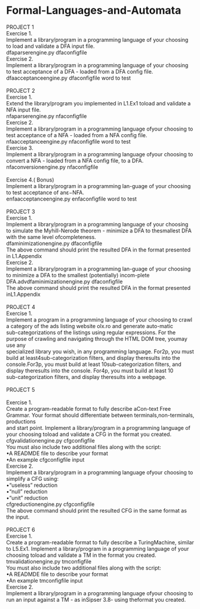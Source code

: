# Formal-Languages-and-Automata

PROJECT 1 <br />
Exercise 1. <br />
Implement a library/program in a programming language of your choosing to load and validate a DFA input file. <br />
dfaparserengine.py dfaconfigfile <br />
Exercise 2. <br />
Implement a library/program in a programming language of your choosing to test acceptance of a DFA - loaded from a DFA config file. <br />
dfaacceptanceengine.py dfaconfigfile word to test <br />
<br />
    PROJECT 2 <br />
Exercise  1. <br />
Extend  the  library/program  you  implemented  in  L1.Ex1  toload and validate a NFA input file. <br />
nfaparserengine.py   nfaconfigfile <br />
Exercise 2. <br />
Implement  a  library/program  in  a  programming  language  ofyour choosing to test acceptance of a NFA - loaded from a NFA config file. <br />
nfaacceptanceengine.py   nfaconfigfile  word to test <br />
Exercise 3. <br />
Implement  a  library/program  in  a  programming  language  ofyour choosing to convert a NFA - loaded from a NFA config file, to a DFA. <br />
nfaconversionengine.py   nfaconfigfile <br />  
Exercise 4.( Bonus)  <br />
Implement a library/program in a programming lan-guage of your choosing to test acceptance of anε−NFA. <br />
enfaacceptanceengine.py   enfaconfigfile  word to test <br />
<br />
    PROJECT 3 <br />
Exercise 1.<br />
Implement a library/program in a programming language of your choosing to simulate the Myhill-Nerode theorem - minimize a DFA to thesmallest DFA with the same level ofcompleteness. <br />
dfaminimizationengine.py  dfaconfigfile <br />
The above command should print the resulted DFA in the format presented in L1.Appendix <br />
Exercise 2.  <br />
Implement a library/program in a programming lan-guage of your choosing to minimize a DFA to the smallest (potentially) incom-plete <br />
DFA.advdfaminimizationengine.py  dfaconfigfile <br />
The above command should print the resulted DFA in the format presented inL1.Appendix <br />
<br />
    PROJECT 4 <br /> 
Exercise 1. <br /> 
Implement a program in a programming language of your choosing to crawl a category of the ads listing website olx.ro and generate auto-matic  <br /> 
sub-categorizations of the listings using regular expressions. For the purpose of crawling and navigating through the HTML DOM tree, youmay use any <br /> 
specialized library you wish, in any programming language. For2p,  you  must  build  at  least4sub-categorization  filters,  and  display  theresults into the <br />  console.For3p,  you  must  build  at  least 10sub-categorization  filters,  and  display  theresults into the console. For4p,  you  must  build  at  least 10 <br /> 
sub-categorization  filters,  and  display  theresults into a webpage.  <br /> 
<br /> 
    PROJECT 5 <br /> 
<br /> 
Exercise 1. <br />
Create a program-readable format to fully describe aCon-text Free Grammar. Your format should  differentiate  between  terminals,non-terminals, productions  <br />
and start point. Implement  a  library/program  in  a  programming  language  of  your  choosing  toload and validate a CFG in the format you created. <br />
cfgvalidationengine.py   cfgconfigfile <br /> 
You must also include two additional files along with the script: <br />
•A READMDE file to describe your format <br />
•An example cfgconfigfile input <br />
Exercise 2. <br />
Implement  a  library/program  in  a  programming  language  ofyour choosing to simplify a CFG using: <br />
•“useless” reduction <br />
•“null” reduction <br />
•“unit” reduction <br />
cfgreductionengine.py  cfgconfigfile <br />
The  above  command  should  print  the  resulted  CFG  in  the  same  format  as  the input. <br />
<br />
    PROJECT 6 <br />
Exercise 1. <br />
Create a program-readable format to fully describe a TuringMachine, similar to L5.Ex1. Implement  a  library/program  in  a  programming  language  of  your  choosing  toload and validate a TM in the format you created. <br />
tmvalidationengine.py   tmconfigfile <br />
You must also include two additional files along with the script: <br />
•A READMDE file to describe your format <br />
•An example tmconfigfile input <br />
Exercise 2. <br />
Implement  a  library/program  in  a  programming  language  ofyour  choosing  to  run  an  input  against  a  TM  -  as  inSipser 3.8-  using  theformat you created.
